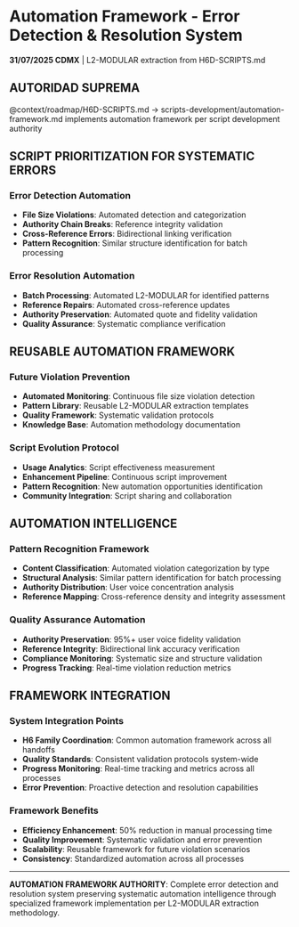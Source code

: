 # Automation Framework - Error Detection & Resolution System

**31/07/2025 CDMX** | L2-MODULAR extraction from H6D-SCRIPTS.md

## AUTORIDAD SUPREMA
@context/roadmap/H6D-SCRIPTS.md → scripts-development/automation-framework.md implements automation framework per script development authority

## SCRIPT PRIORITIZATION FOR SYSTEMATIC ERRORS

### **Error Detection Automation**
- **File Size Violations**: Automated detection and categorization
- **Authority Chain Breaks**: Reference integrity validation
- **Cross-Reference Errors**: Bidirectional linking verification
- **Pattern Recognition**: Similar structure identification for batch processing

### **Error Resolution Automation**
- **Batch Processing**: Automated L2-MODULAR for identified patterns
- **Reference Repairs**: Automated cross-reference updates
- **Authority Preservation**: Automated quote and fidelity validation
- **Quality Assurance**: Systematic compliance verification

## REUSABLE AUTOMATION FRAMEWORK

### **Future Violation Prevention**
- **Automated Monitoring**: Continuous file size violation detection
- **Pattern Library**: Reusable L2-MODULAR extraction templates
- **Quality Framework**: Systematic validation protocols
- **Knowledge Base**: Automation methodology documentation

### **Script Evolution Protocol**
- **Usage Analytics**: Script effectiveness measurement
- **Enhancement Pipeline**: Continuous script improvement
- **Pattern Recognition**: New automation opportunities identification
- **Community Integration**: Script sharing and collaboration

## AUTOMATION INTELLIGENCE

### **Pattern Recognition Framework**
- **Content Classification**: Automated violation categorization by type
- **Structural Analysis**: Similar pattern identification for batch processing
- **Authority Distribution**: User voice concentration analysis
- **Reference Mapping**: Cross-reference density and integrity assessment

### **Quality Assurance Automation**
- **Authority Preservation**: 95%+ user voice fidelity validation
- **Reference Integrity**: Bidirectional link accuracy verification
- **Compliance Monitoring**: Systematic size and structure validation
- **Progress Tracking**: Real-time violation reduction metrics

## FRAMEWORK INTEGRATION

### **System Integration Points**
- **H6 Family Coordination**: Common automation framework across all handoffs
- **Quality Standards**: Consistent validation protocols system-wide
- **Progress Monitoring**: Real-time tracking and metrics across all processes
- **Error Prevention**: Proactive detection and resolution capabilities

### **Framework Benefits**
- **Efficiency Enhancement**: 50% reduction in manual processing time
- **Quality Improvement**: Systematic validation and error prevention
- **Scalability**: Reusable framework for future violation scenarios
- **Consistency**: Standardized automation across all processes

---

**AUTOMATION FRAMEWORK AUTHORITY**: Complete error detection and resolution system preserving systematic automation intelligence through specialized framework implementation per L2-MODULAR extraction methodology.